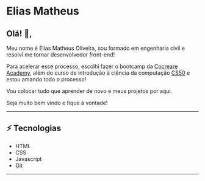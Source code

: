 # Elias Matheus
## Olá! 👋, 
Meu nome é Elias Matheus Oliveira, sou formado em engenharia civil e resolvi me tornar desenvolvedor front-end!

Para acelerar esse processo, escolhi fazer o bootcamp da [Cocreare Academy](https://cocreare.com.br/academy-copy.html/), além do curso de introdução à ciência da computação [CS50](https://cs50.harvard.edu/x/2020/) e estou amando todo o processo!

Vou colocar tudo que aprender de novo e meus projetos por aqui.

Seja muito bem vindo e fique à vontade! 

---

## ⚡ Tecnologias
- HTML
- CSS
- Javascript
- Git

---

